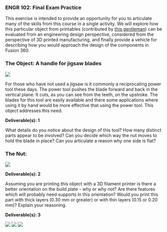 ### ENGR 102: Final Exam Practice

This exercise is intended to provide an opportunity for you to articulate many of the skills from this course in a single activity. We will explore how this particular object from printables (contributed by [this gentleman](https://www.printables.com/@PabloUntroib_974957)) can be evaluated from an engineering design perspective, considered from the perspective of 3D printed manufacturing, and finally provide a vehicle for describing how you would approach the design of the components in Fusion 360.

### The Object: A handle for jigsaw blades

<img src="../images/assessmentImages/Assembly.png" />

For those who have not used a jigsaw is it commonly a reciprocating power tool these days. The power tool pushes the blade forward and back in the vertical plane. It cuts, as you can see from the teeth, on the upstroke. The blades for this tool are easily available and there some applications where using it by hand would be more effective that using the power tool. This object addresses this need.

**Deliverable(s): 1** 

What details do you notice about the design of this tool? How many distinct parts appear to be involved? Can you decide which way the nut moves to hold the blade in place? Can you articulate a reason why one side is flat?

### The Nut:

<img src="../images/assessmentImages/Nut.png" />

**Deliverable(s): 2** 

Assuming you are printing this object with a 3D filament printer is there a better orientation on the build plate - why or why not? Are there features which will probably need supports in this orientation? Would you print this part with thick layers (0.30 mm or greater) or with thin layers (0.15 or 0.20 mm)? Explain your reasoning.

**Deliverable(s): 3** 



<img src="../images/assessmentImages/Lockwedge.png" />

<img src="../images/assessmentImages/Handle1.png" />

<img src="../images/assessmentImages/Handle2.png" />